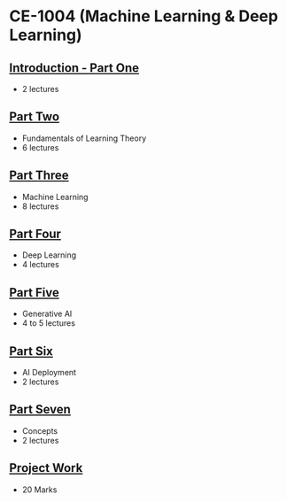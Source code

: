 # CE-1004 (Machine Learning & Deep Learning)

## [Introduction - Part One](Introduction.md)
- 2 lectures

## [Part Two](https://github.com/Shishir-Kumar-Singh/FoLP)
- Fundamentals of Learning Theory
- 6 lectures
  
## [Part Three ](MachineLearning.md)
- Machine Learning
- 8 lectures

## [Part Four](DeepLearning.md)
- Deep Learning  
- 4 lectures

## [Part Five](Generative-AI.md)
- Generative AI
- 4 to 5 lectures

## [Part Six](AI-Deployment.md)
- AI Deployment
- 2 lectures

## [Part Seven](PartSix.md)
- Concepts
- 2 lectures

## [Project Work](https://github.com/look4pritam/AI-Applications)
- 20 Marks
